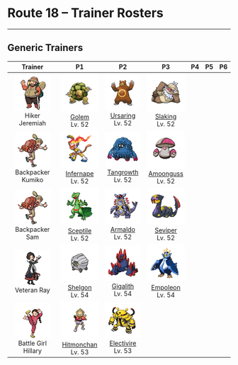 # Route 18 – Trainer Rosters

---

## Generic Trainers</h3>

| Trainer | P1 | P2 | P3 | P4 | P5 | P6 |
|:-------:|:--:|:--:|:--:|:--:|:--:|:--:|
| ![Hiker Jeremiah](../../assets/trainers/hiker.png "Hiker Jeremiah")<br>Hiker Jeremiah | ![Golem](../../assets/sprites/golem/front.png)<br>[Golem](../../pokemon/golem.md/)<br>Lv. 52 | ![Ursaring](../../assets/sprites/ursaring/front.png)<br>[Ursaring](../../pokemon/ursaring.md/)<br>Lv. 52 | ![Slaking](../../assets/sprites/slaking/front.png)<br>[Slaking](../../pokemon/slaking.md/)<br>Lv. 52 |
| ![Backpacker Kumiko](../../assets/trainers/backpacker.png "Backpacker Kumiko")<br>Backpacker Kumiko | ![Infernape](../../assets/sprites/infernape/front.png)<br>[Infernape](../../pokemon/infernape.md/)<br>Lv. 52 | ![Tangrowth](../../assets/sprites/tangrowth/front.png)<br>[Tangrowth](../../pokemon/tangrowth.md/)<br>Lv. 52 | ![Amoonguss](../../assets/sprites/amoonguss/front.png)<br>[Amoonguss](../../pokemon/amoonguss.md/)<br>Lv. 52 |
| ![Backpacker Sam](../../assets/trainers/backpacker.png "Backpacker Sam")<br>Backpacker Sam | ![Sceptile](../../assets/sprites/sceptile/front.png)<br>[Sceptile](../../pokemon/sceptile.md/)<br>Lv. 52 | ![Armaldo](../../assets/sprites/armaldo/front.png)<br>[Armaldo](../../pokemon/armaldo.md/)<br>Lv. 52 | ![Seviper](../../assets/sprites/seviper/front.png)<br>[Seviper](../../pokemon/seviper.md/)<br>Lv. 52 |
| ![Veteran Ray](../../assets/trainers/veteran.png "Veteran Ray")<br>Veteran Ray | ![Shelgon](../../assets/sprites/shelgon/front.png)<br>[Shelgon](../../pokemon/shelgon.md/)<br>Lv. 54 | ![Gigalith](../../assets/sprites/gigalith/front.png)<br>[Gigalith](../../pokemon/gigalith.md/)<br>Lv. 54 | ![Empoleon](../../assets/sprites/empoleon/front.png)<br>[Empoleon](../../pokemon/empoleon.md/)<br>Lv. 54 |
| ![Battle Girl Hillary](../../assets/trainers/battle_girl.png "Battle Girl Hillary")<br>Battle Girl Hillary | ![Hitmonchan](../../assets/sprites/hitmonchan/front.png)<br>[Hitmonchan](../../pokemon/hitmonchan.md/)<br>Lv. 53 | ![Electivire](../../assets/sprites/electivire/front.png)<br>[Electivire](../../pokemon/electivire.md/)<br>Lv. 53 |

